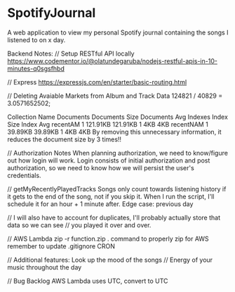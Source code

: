 # SpotifyJournal
 A web application to view my personal Spotify journal containing the songs I listened to on x day.


Backend Notes:
// Setup RESTful API locally
https://www.codementor.io/@olatundegaruba/nodejs-restful-apis-in-10-minutes-q0sgsfhbd

// Express
https://expressjs.com/en/starter/basic-routing.html

// Deleting Avaiable Markets from Album and Track Data
124821 / 40829 = 3.0571652502;

Collection Name	Documents	Documents Size	Documents Avg	Indexes	Index Size	Index Avg
recentAM        1	        121.91KB	    121.91KB	    1	    4KB	        4KB
recentNAM       1	        39.89KB	        39.89KB	        1	    4KB	        4KB
By removing this unnecessary information, it reduces the document size by 3 times!!

// Authorization Notes
When planning authorization, we need to know/figure out how login will work.
Login consists of initial authorization and post authorization, so we need to know
how we will persist the user's credentials.

// getMyRecentlyPlayedTracks
Songs only count towards listening history if it gets to the end of the song, not if you skip it.
When I run the script, I'll schedule it for an hour + 1 minute after.
Edge case: previous day

// I will also have to account for duplicates, I'll probably actually store that data so we can see
// you played it over and over.

// AWS Lambda
zip -r function.zip .
command to properly zip for AWS
remember to update .gitignore
CRON


// Additional features: Look up the mood of the songs 
// Energy of your music throughout the day

// Bug Backlog
AWS Lambda uses UTC, convert to UTC
